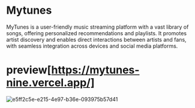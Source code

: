 # Mytunes
MyTunes is a user-friendly music streaming platform with a vast library of songs, offering personalized recommendations and playlists. It promotes artist discovery and enables direct interactions between artists and fans, with seamless integration across devices and social media platforms.
# preview[https://mytunes-nine.vercel.app/]
![e5ff2c5e-e215-4e97-b36e-093975b57d41](https://github.com/shami16/Mytunes/assets/120793091/8236cb2d-f22f-414b-b78d-14cb5b1be59d)
